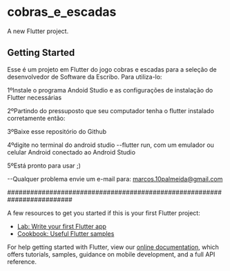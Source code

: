 # cobras_e_escadas

A new Flutter project.

## Getting Started

Esse é um projeto em Flutter do jogo cobras e escadas para a seleção de desenvolvedor de Software da Escribo. Para utiliza-lo:

1ºInstale o programa Andoid Studio e as configurações de instalação do Flutter necessárias

2ºPartindo do pressuposto que seu computador tenha o flutter instalado corretamente então:

3ºBaixe esse repositório do Github

4ºdigite no terminal do android studio --flutter run, com um emulador ou celular Android conectado ao Android Studio

5ºEstá pronto para usar ;)


--Qualquer problema envie um e-mail para: marcos.10palmeida@gmail.com


#########################################################################

A few resources to get you started if this is your first Flutter project:

- [Lab: Write your first Flutter app](https://flutter.dev/docs/get-started/codelab)
- [Cookbook: Useful Flutter samples](https://flutter.dev/docs/cookbook)

For help getting started with Flutter, view our
[online documentation](https://flutter.dev/docs), which offers tutorials,
samples, guidance on mobile development, and a full API reference.
